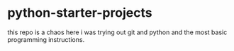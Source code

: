 # python-starter-projects
this repo is a chaos
here i was trying out git and python and the most basic programming instructions.
